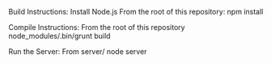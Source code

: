 Build Instructions:
Install Node.js
From the root of this repository: 
npm install


Compile Instructions:
From the root of this repository
node_modules/.bin/grunt build


Run the Server:
From server/
node server



